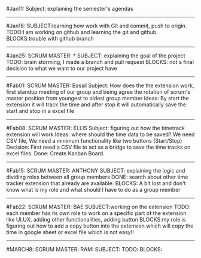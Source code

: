 #Jan11:
Subject:
explaining the semester's agendas

---

#Jan18:
SUBJECT:learning how work with Git and commit, push to origin.
TODO:I am working on github and learning the git and github.
BLOCKS:trouble with github branch

---

#Jan25:
SCRUM MASTER: *
SUBJECT: explaining the goal of the project
TODO: brain storming, I made a branch and pull request
BLOCKS: not a final decision to what we want to our project have

---

#Fab01:
SCRUM MASTER: Bassil
Subject:
How does the the extension work, first standup meeting of our group and being agree the rotation of scrum's master position from youngest to oldest group member
Ideas:
By start the extension it will track the time and after stop it will automatically save the start and stop in a excel file

---

#Fab08:
SCRUM MASTER: ELLIS
Subject:
figuring out how the timetrack extension will work
Ideas:
where should the time data to be saved?
We need CSV file, We need a minimum functionality like two buttons (Start/Stop)
Decision:
First need a CSV file to act as a bridge to save the time tracks on excel files.
Done:
Create Kanban Board.

---

#Fab15:
SCRUM MASTER: ANTHONY
SUBJECT: explaining the logic and dividing roles between all group members
DONE: search about other time tracker extension that already are available.
BLOCKS:
A bit lost and don't know what is my role and what should I have to do as a group member

---

#Fab22:
SCRUM MASTER: BAE
SUBJECT:working on the extension
TODO: each member has its own role to work on a specific part of the extension like UI,UX, adding other functionalities, adding button
BLOCKS:my role is figuring out how to add a copy button into the extension which will copy the time in google sheet or excel file which is not easy!!

---

#MARCH8:
SCRUM MASTER: RAMI
SUBJECT:
TODO:
BLOCKS:
